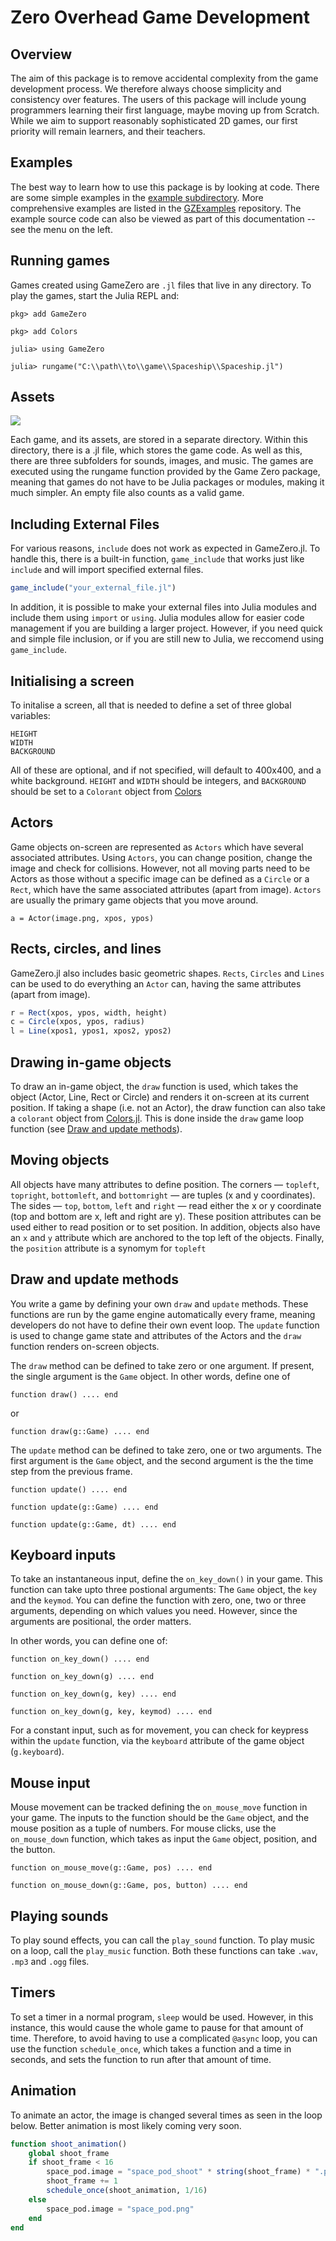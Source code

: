 # Zero Overhead Game Development

## Overview
The aim of this package is to remove accidental complexity from the game development process. We therefore always choose simplicity and consistency over features. The users of this package will include young programmers learning their first language, maybe moving up from Scratch. While we aim to support reasonably sophisticated 2D games, our first priority will remain learners, and their teachers.

## Examples
The best way to learn how to use this package is by looking at code. There are some simple examples in the [example subdirectory](https://github.com/aviks/GameZero.jl/tree/master/example/BasicGame). More comprehensive examples are listed in the [GZExamples](https://github.com/SquidSinker/GZExamples) repository. The example source code can also be viewed as part of this documentation -- see the menu on the left. 

## Running games

Games created using GameZero are `.jl` files that live in any directory. To play the games, start the Julia REPL and:

```
pkg> add GameZero

pkg> add Colors

julia> using GameZero

julia> rungame("C:\\path\\to\\game\\Spaceship\\Spaceship.jl")

```

## Assets
![](assets/directory_structure.png)

Each game, and its assets, are stored in a separate directory. Within this directory, there is a .jl file, which stores the game code. As well as this, there are three subfolders for sounds, images, and music. The games are executed using the rungame function provided by the Game Zero package, meaning that games do not have to be Julia packages or modules, making it much simpler. An empty file also counts as a valid game.

## Including External Files
For various reasons, `include` does not work as expected in GameZero.jl. To handle this, there is a
built-in function, `game_include` that works just like `include` and will import specified external
files.

```julia
game_include("your_external_file.jl")
```

In addition, it is possible to make your external files into Julia modules and include them using
`import` or `using`. Julia modules allow for easier code management if you are building a larger 
project. However, if you need quick and simple file inclusion, or if you are still new to Julia,
we reccomend using `game_include`.

## Initialising a screen
To initalise a screen, all that is needed to define a set of three global variables:
```
HEIGHT
WIDTH
BACKGROUND
```
All of these are optional, and if not specified, will default to 400x400, and a white background. `HEIGHT` and `WIDTH` should be integers, and `BACKGROUND` should be set to a `Colorant` object from [Colors](https://juliahub.com/ui/Packages/Colors/NKjaT)

## Actors
Game objects on-screen are represented as `Actors` which have several associated attributes. Using `Actors`, you can change position, change the image and check for collisions. However, not all moving parts need to be Actors as those without a specific image can be defined as a `Circle` or a `Rect`, which have the same associated attributes (apart from image). `Actors` are usually the primary game objects that you move around.

`a = Actor(image.png, xpos, ypos)`

## Rects, circles, and lines
GameZero.jl also includes basic geometric shapes. `Rects`, `Circles` and `Lines` can be used to do everything an `Actor` can, having the same attributes (apart from image).

```julia
r = Rect(xpos, ypos, width, height)
c = Circle(xpos, ypos, radius)
l = Line(xpos1, ypos1, xpos2, ypos2)
```

## Drawing in-game objects
To draw an in-game object, the `draw` function is used, which takes the object (Actor, Line, Rect or Circle) and renders it on-screen at its current position. If taking a shape (i.e. not an Actor), the draw function can also take a `colorant` object from [Colors.jl](https://github.com/JuliaGraphics/Colors.jl). This is done inside the `draw` game loop function (see [Draw and update methods](@ref)).

## Moving objects
All objects have many attributes to define position. The corners — `topleft`, `topright`, `bottomleft`, and `bottomright` — are tuples (x and y coordinates). The sides — `top`, `bottom`, `left` and `right` — read either the x or y coordinate (top and bottom are x, left and right are y). These position attributes can be used either to read position or to set position. In addition, objects also have an `x` and `y` attribute which are anchored to the top left of the objects. Finally, the `position` attribute is a synomym for `topleft`

## Draw and update methods
You write a game by defining your own `draw` and `update` methods. These functions are run by the game engine automatically every frame, meaning developers do not have to define their own event loop. The `update` function is used to change game state and attributes of the Actors and the `draw` function renders on-screen objects.

The `draw` method can be defined to take zero or one argument. If present, the single argument is the `Game` object. In other words, define one of

`function draw() .... end`

or

`function draw(g::Game) .... end`

The `update` method can be defined to take zero, one or two arguments. The first argument is the `Game` object, and the second argument is the the time step from the previous frame. 

`function update() .... end`

`function update(g::Game) .... end`

`function update(g::Game, dt) .... end`

## Keyboard inputs
To take an instantaneous input, define the `on_key_down()` in your game. This function can take upto three postional arguments: The `Game` object, the `key` and the `keymod`. You can define the function with zero, one, two or three arguments, depending on which values you need. However, since the
arguments are positional, the order matters. 

In other words, you can define one of:

`function on_key_down() .... end`

`function on_key_down(g) .... end`

`function on_key_down(g, key) .... end`

`function on_key_down(g, key, keymod) .... end`

For a constant input, such as for movement, you can check for keypress within the `update` function, via the `keyboard` attribute of the game object (`g.keyboard`).

## Mouse input
Mouse movement can be tracked defining the `on_mouse_move` function in your game. The inputs to the function should be the `Game` object, and the mouse  position as a tuple of numbers. For mouse clicks, use the `on_mouse_down` function, which takes as input the `Game` object, position, and the button.

`function on_mouse_move(g::Game, pos) .... end`

`function on_mouse_down(g::Game, pos, button) .... end`

## Playing sounds
To play sound effects, you can call the `play_sound` function. To play music on a loop, call the `play_music` function. Both these functions can take `.wav`, `.mp3` and `.ogg` files. 

## Timers
To set a timer in a normal program, `sleep` would be used. However, in this instance, this would cause the whole game to pause for that amount of time. Therefore, to avoid having to use a complicated `@async` loop, you can use the function `schedule_once`, which takes a function and a time in seconds, and sets the function to run after that amount of time.

## Animation
To animate an actor, the image is changed several times as seen in the loop below. Better animation is most likely coming very soon.
```julia
function shoot_animation()
    global shoot_frame
    if shoot_frame < 16
        space_pod.image = "space_pod_shoot" * string(shoot_frame) * ".png"
        shoot_frame += 1
        schedule_once(shoot_animation, 1/16)
    else
        space_pod.image = "space_pod.png"
    end
end
```
